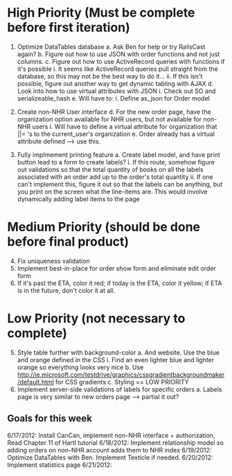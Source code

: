 # High Priority (Must be complete before first iteration)

1. Optimize DataTables database
  a. Ask Ben for help or try RailsCast again?
  b. Figure out how to use JSON with order functions and not just columns.
  c. Figure out how to use ActiveRecord queries with functions if it's possible
    i. It seems like ActiveRecord queries pull straight from the database, so this may not be the best way to do it...
    ii. If this isn't possible, figure out another way to get dynamic tabling with AJAX
  d. Look into how to use virtual attributes with JSON
    i. Check out SO and serializeable_hash
  e. Will have to:
    i. Define as_json for Order model

2. Create non-NHR User interface
  d. For the new order page, have the organization option available for NHR users, but not available for non-NHR users
     i. Will have to define a virtual attribute for organization that ||= 's to the current_user's organization
  e. Order already has a virtual attribute defined --> use this.

3. Fully implmement printing feature
  a. Create label model, and have print button lead to a form to create labels?
    i. If this route, somehow figure out validations so that the total quantity of books on all the labels associated with an order add up to the order's total quantity
    ii. If one can't implement this, figure it out so that the labels can be anything, but you print on the screen what the line-items are. This would involve dynamically adding label items to the page

# Medium Priority (should be done before final product)

4. Fix uniqueness validation
5. Implement best-in-place for order show form and eliminate edit order form
6. If it's past the ETA, color it red; if today is the ETA, color it yellow; if ETA is in the future, don't color it at all.

# Low Priority (not necessary to complete)

5. Style table further with background-color
  a. And website. Use the blue and orange defined in the CSS
    i. Find an even lighter blue and lighter orange so everything looks very nice
  b. Use http://ie.microsoft.com/testdrive/graphics/cssgradientbackgroundmaker/default.html for CSS gradients
  c. Styling == LOW PRIORITY
7. Implement server-side validations of labels for specific orders
  a. Labels page is very similar to new orders page --> partial it out?

## Goals for this week 
6/17/2012: Install CanCan, implement non-NHR interface + authorization, Read Chapter 11 of Hartl tutorial
6/18/2012: Implement relationship model so adding orders on non-NHR account adds them to NHR index
6/19/2012: Optimize DataTables with Ben. Implement Texticle if needed.
6/20/2012: Implement statistics page
6/21/2012: 
